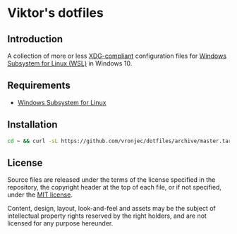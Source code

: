# Viktor's dotfiles

## Introduction

A collection of more or less
[XDG-compliant](http://standards.freedesktop.org/basedir-spec/latest/)
configuration files for
[Windows Subsystem for Linux (WSL)](https://msdn.microsoft.com/en-us/commandline/wsl/about)
in Windows 10.

## Requirements

*   [Windows Subsystem for Linux](https://msdn.microsoft.com/en-us/commandline/wsl/about)

## Installation

```bash
cd ~ && curl -sL https://github.com/vronjec/dotfiles/archive/master.tar.gz | tar xz --strip 1
```

## License

Source files are released under the terms of the license specified in
the repository, the copyright header at the top of each file, or if not
specified, under the [MIT license](https://opensource.org/licenses/MIT).

Content, design, layout, look-and-feel and assets may be the subject of
intellectual property rights reserved by the right holders, and are not
licensed for any purpose hereunder.